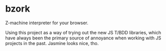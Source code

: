 bzork
=====

Z-machine interpreter for your browser.

Using this project as a way of trying out the new JS T/BDD libraries, which
have always been the primary source of annoyance when working with JS projects
in the past. Jasmine looks nice, tho.
